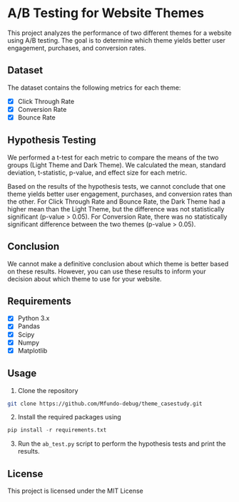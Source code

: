 # A/B Testing for Website Themes

This project analyzes the performance of two different themes for a website using A/B testing. The goal is to determine which theme yields better user engagement, purchases, and conversion rates.

## Dataset

The dataset contains the following metrics for each theme:

-   [x] Click Through Rate
-   [x]  Conversion Rate
-   [x]  Bounce Rate

## Hypothesis Testing

We performed a t-test for each metric to compare the means of the two groups (Light Theme and Dark Theme). We calculated the mean, standard deviation, t-statistic, p-value, and effect size for each metric.

Based on the results of the hypothesis tests, we cannot conclude that one theme yields better user engagement, purchases, and conversion rates than the other. For Click Through Rate and Bounce Rate, the Dark Theme had a higher mean than the Light Theme, but the difference was not statistically significant (p-value \> 0.05). For Conversion Rate, there was no statistically significant difference between the two themes (p-value \> 0.05).

## Conclusion

We cannot make a definitive conclusion about which theme is better based on these results. However, you can use these results to inform your decision about which theme to use for your website.

## Requirements

-   [x] Python 3.x
-   [x] Pandas
-   [x] Scipy
-   [x] Numpy
-   [x] Matplotlib

## Usage

1.  Clone the repository

``` bash
git clone https://github.com/Mfundo-debug/theme_casestudy.git
```

2.  Install the required packages using

``` python
pip install -r requirements.txt
```

3.  Run the `ab_test.py` script to perform the hypothesis tests and print the results.

## License

This project is licensed under the MIT License